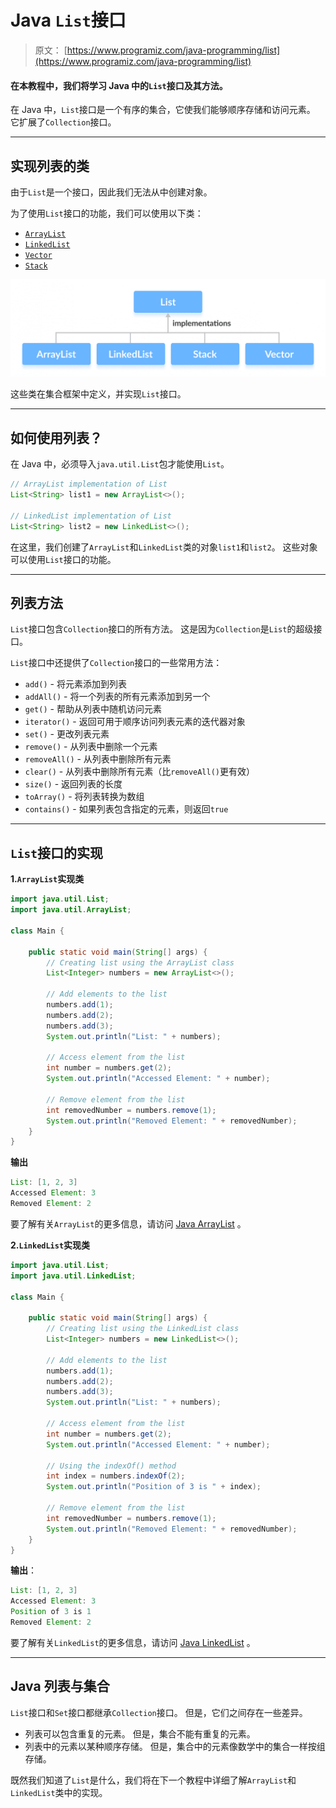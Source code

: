 # Java `List`接口

> 原文： [https://www.programiz.com/java-programming/list](https://www.programiz.com/java-programming/list)

#### 在本教程中，我们将学习 Java 中的`List`接口及其方法。

在 Java 中，`List`接口是一个有序的集合，它使我们能够顺序存储和访问元素。 它扩展了`Collection`接口。

* * *

## 实现列表的类

由于`List`是一个接口，因此我们无法从中创建对象。

为了使用`List`接口的功能，我们可以使用以下类：

*   [`ArrayList`](/java-programming/arraylist "Java ArrayList class")
*   [`LinkedList`](/java-programming/linkedlist "Java LinkedList class")
*   [`Vector`](/java-programming/vector "Java Vector class")
*   [`Stack`](/java-programming/stack "Java Stack class")

![Classes implementing the List interface in Java](img/8ff434419e2a1dfaa4109a10cdbc00c8.png "Java List interface")

这些类在集合框架中定义，并实现`List`接口。

* * *

## 如何使用列表？

在 Java 中，必须导入`java.util.List`包才能使用`List`。

```java
// ArrayList implementation of List
List<String> list1 = new ArrayList<>();

// LinkedList implementation of List
List<String> list2 = new LinkedList<>(); 
```

在这里，我们创建了`ArrayList`和`LinkedList`类的对象`list1`和`list2`。 这些对象可以使用`List`接口的功能。

* * *

## 列表方法

`List`接口包含`Collection`接口的所有方法。 这是因为`Collection`是`List`的超级接口。

`List`接口中还提供了`Collection`接口的一些常用方法：

*   `add()` - 将元素添加到列表
*   `addAll()` - 将一个列表的所有元素添加到另一个
*   `get()` - 帮助从列表中随机访问元素
*   `iterator()` - 返回可用于顺序访问列表元素的迭代器对象
*   `set()` - 更改列表元素
*   `remove()` - 从列表中删除一个元素
*   `removeAll()` - 从列表中删除所有元素
*   `clear()` - 从列表中删除所有元素（比`removeAll()`更有效）
*   `size()` - 返回列表的长度
*   `toArray()` - 将列表转换为数组
*   `contains()` - 如果列表包含指定的元素，则返回`true`

* * *

## `List`接口的实现

**1.`ArrayList`实现类**

```java
import java.util.List;
import java.util.ArrayList;

class Main {

    public static void main(String[] args) {
        // Creating list using the ArrayList class
        List<Integer> numbers = new ArrayList<>();

        // Add elements to the list
        numbers.add(1);
        numbers.add(2);
        numbers.add(3);
        System.out.println("List: " + numbers);

        // Access element from the list
        int number = numbers.get(2);
        System.out.println("Accessed Element: " + number);

        // Remove element from the list
        int removedNumber = numbers.remove(1);
        System.out.println("Removed Element: " + removedNumber);
    }
} 
```

**输出**

```java
List: [1, 2, 3]
Accessed Element: 3
Removed Element: 2 
```

要了解有关`ArrayList`的更多信息，请访问 [Java ArrayList](https://www.programiz.com/java-programming/arraylist) 。

**2.`LinkedList`实现类**

```java
import java.util.List;
import java.util.LinkedList;

class Main {

    public static void main(String[] args) {
        // Creating list using the LinkedList class
        List<Integer> numbers = new LinkedList<>();

        // Add elements to the list
        numbers.add(1);
        numbers.add(2);
        numbers.add(3);
        System.out.println("List: " + numbers);

        // Access element from the list
        int number = numbers.get(2);
        System.out.println("Accessed Element: " + number);

        // Using the indexOf() method
        int index = numbers.indexOf(2);
        System.out.println("Position of 3 is " + index);

        // Remove element from the list
        int removedNumber = numbers.remove(1);
        System.out.println("Removed Element: " + removedNumber);
    }
} 
```

**输出**：

```java
List: [1, 2, 3]
Accessed Element: 3
Position of 3 is 1
Removed Element: 2 
```

要了解有关`LinkedList`的更多信息，请访问 [Java LinkedList](https://www.programiz.com/java-programming/linkedlist) 。

* * *

## Java 列表与集合

`List`接口和`Set`接口都继承`Collection`接口。 但是，它们之间存在一些差异。

*   列表可以包含重复的元素。 但是，集合不能有重复的元素。
*   列表中的元素以某种顺序存储。 但是，集合中的元素像数学中的集合一样按组存储。

既然我们知道了`List`是什么，我们将在下一个教程中详细了解`ArrayList`和`LinkedList`类中的实现。